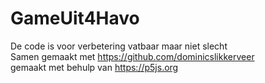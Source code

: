 # GameUit4Havo
De code is voor verbetering vatbaar maar niet slecht <br />
Samen gemaakt met https://github.com/dominicslikkerveer <br />
gemaakt met behulp van https://p5js.org
